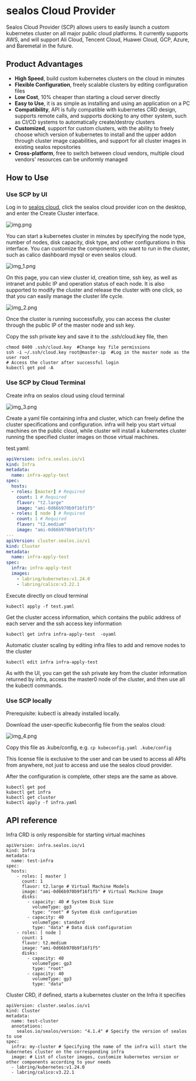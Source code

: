 # sealos Cloud Provider

Sealos Cloud Provider (SCP)
allows users to easily launch a custom kubernetes cluster on all major public cloud platforms.
It currently supports AWS, and will support Ali Cloud, Tencent Cloud, Huawei Cloud, GCP, Azure, and Baremetal in the future.

## Product Advantages

* **High Speed**, build custom kubernetes clusters on the cloud in minutes
* **Flexible Configuration**, freely scalable clusters by editing configuration files
* **Low Cost**, 10% cheaper than starting a cloud server directly
* **Easy to Use**, it is as simple as installing and using an application on a PC
* **Compatibility**, API is fully compatible with kubernetes CRD design, supports remote calls, and supports docking to any other system, such as CI/CD systems to automatically create/destroy clusters
* **Customized**, support for custom clusters, with the ability to freely choose which version of kubernetes to install and the upper addon through cluster image capabilities, and support for all cluster images in existing sealos repositories
* **Cross-platform**, free to switch between cloud vendors, multiple cloud vendors' resources can be uniformly managed

## How to Use

### Use SCP by UI

Log in to [sealos cloud](https://cloud.sealos.io), click the sealos cloud provider icon on the desktop, and enter the Create Cluster interface.

![img.png](img.png)

You can start a kubernetes cluster in minutes by specifying the node type, number of nodes, disk capacity, disk type, and other configurations in this interface. You can customize the components you want to run in the cluster, such as calico dashboard mysql or even sealos cloud.

![img_1.png](img_1.png)

On this page, you can view cluster id, creation time, ssh key, as well as intranet and public IP and operation status of each node. It is also supported to modify the cluster and release the cluster with one click, so that you can easily manage the cluster life cycle.

![img_2.png](img_2.png)

Once the cluster is running successfully, you can access the cluster through the public IP of the master node and ssh key.

Copy the ssh private key and save it to the .ssh/cloud.key file, then
```shell
chmod 0400 .ssh/cloud.key  #Change key file permissions
ssh -i ~/.ssh/cloud.key root@master-ip  #Log in the master node as the user root
# Access the cluster after successful login
kubectl get pod -A
```

### Use SCP by Cloud Terminal

Create infra on sealos cloud using cloud terminal

![img_3.png](img_3.png)

Create a yaml file containing infra and cluster, which can freely define the cluster specifications and configuration. infra will help you start virtual machines on the public cloud, while cluster will install a kubernetes cluster running the specified cluster images on those virtual machines.

test.yaml:
```yaml
apiVersion: infra.sealos.io/v1
kind: Infra
metadata:
  name: infra-apply-test
spec:
  hosts:
  - roles: [master] # Required
    count: 1 # Required
    flavor: "t2.large"
    image: "ami-0d66b970b9f16f1f5"
  - roles: [ node ] # Required
    count: 1 # Required
    flavor: "t2.medium"
    image: "ami-0d66b970b9f16f1f5"
---
apiVersion: cluster.sealos.io/v1
kind: Cluster
metadata:
  name: infra-apply-test
spec:
  infra: infra-apply-test
  images:
    - labring/kubernetes:v1.24.0
    - labring/calico:v3.22.1
```

Execute directly on cloud terminal
```shell
kubectl apply -f test.yaml
```

Get the cluster access information, which contains the public address of each server and the ssh access key information
```shell
kubectl get infra infra-apply-test  -oyaml
```

Automatic cluster scaling by editing infra files to add and remove nodes to the cluster
```shell
kubectl edit infra infra-apply-test
```

As with the UI, you can get the ssh private key from the cluster information returned by infra, access the master0 node of the cluster, and then use all the kubectl commands.


### Use SCP locally

Prerequisite: kubectl is already installed locally.

Download the user-specific kubeconfig file from the sealos cloud:

![img_4.png](img_4.png)

Copy this file as .kube/config, e.g. `cp kubeconfig.yaml .kube/config`

This license file is exclusive to the user and can be used to access all APIs from anywhere, not just to access and use the sealos cloud provider.

After the configuration is complete, other steps are the same as above.

```shell
kubectl get pod
kubectl get infra
kubectl get cluster
kubectl apply -f infra.yaml
```

## API reference

Infra CRD is only responsible for starting virtual machines
```shell
apiVersion: infra.sealos.io/v1
kind: Infra
metadata:
  name: test-infra
spec:
  hosts:
    - roles: [ master ]
      count: 1
      flavor: t2.large # Virtual Machine Models
      image: "ami-0d66b970b9f16f1f5" # Virtual Machine Image
      disks:
        - capacity: 40 # System Disk Size
          volumeType: gp3
          type: "root" # System disk configuration
        - capacity: 40
          volumeType: standard
          type: "data" # Data disk configuration
    - roles: [ node ]
      count: 1
      flavor: t2.medium
      image: "ami-0d66b970b9f16f1f5"
      disks:
        - capacity: 40
          volumeType: gp3
          type: "root"
        - capacity: 40
          volumeType: gp3
          type: "data"
```

Cluster CRD, if defined, starts a kubernetes cluster on the Infra it specifies

```shell
apiVersion: cluster.sealos.io/v1
kind: Cluster
metadata:
  name: test-cluster
  annotations:
    sealos.io/sealos/version: "4.1.4" # Specify the version of sealos to use
spec:
  infra: my-cluster # Specifying the name of the infra will start the kubernetes cluster on the corresponding infra
  image: # List of cluster images, customize kubernetes version or other components according to your needs
  - labring/kubernetes:v1.24.0
  - labring/calico:v3.22.1
```